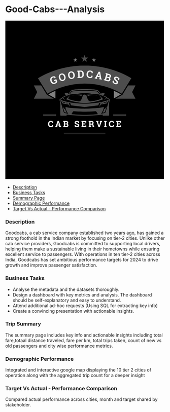 # Good-Cabs---Analysis

![Business Logo](GOODCABS.png)


- [Description](#description)
- [Business Tasks](#business-tasks)
- [Summary Page](#trip-summary)
- [Demographic Performance](#demographic-performance)
- [Target Vs Actual - Performance Comparison](#target-vs-actual-performance-comparison)

### Description
Goodcabs, a cab service company established two years ago, has gained a strong foothold in the Indian market by focusing on tier-2 cities. Unlike other cab service providers, Goodcabs is committed to supporting local drivers, helping them make a sustainable living in their hometowns while ensuring excellent service to passengers. With operations in ten tier-2 cities across India, Goodcabs has set ambitious performance targets for 2024 to drive growth and improve passenger satisfaction.


### Business Tasks
- Analyse the metadata and the datasets thoroughly. 
- Design a dashboard with key metrics and analysis. The dashboard should be self-explanatory and easy to understand. 
- Attend additional ad-hoc requests (Using SQL for extracting key info)  
- Create a convincing presentation with actionable insights.


### Trip Summary
The summary page includes key info and actionable insights including total fare,totaal distance traveled, fare per km, total trips taken, count of new vs old passengers and city wise performance metrics.

### Demographic Performance
Integrated and interactive google map displaying the 10 tier 2 cities of operation along with the aggregated trip count for a deeper insight

### Target Vs Actual - Performance Comparison
Compared actual performance across cities, month and target shared by stakeholder.








